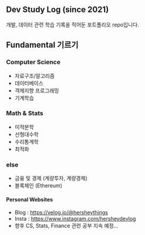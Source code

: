 ## Dev Study Log (since 2021)
개발, 데이터 관련 학습 기록을 적어둔 포트폴리오 repo입니다. 

## Fundamental 기르기
### Computer Science
* 자료구조/알고리즘
* 데이터베이스
* 객체지향 프로그래밍
* 기계학습

### Math & Stats
* 미적분학
* 선형대수학
* 수리통계학
* 최적화

### else
* 금융 및 경제 (계량투자, 계량경제)
* 블록체인 (Ethereum)

#### Personal Websites
* Blog : https://velog.io/@hersheythings
* Insta : https://www.instagram.com/hersheydevlog
* 향후 CS, Stats, Finance 관련 공부 지속 예정...
